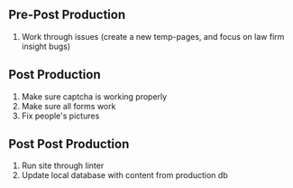 ## Pre-Post Production
1. Work through issues (create a new temp-pages, and focus on law firm insight bugs)

## Post Production
1. Make sure captcha is working properly
2. Make sure all forms work
3. Fix people's pictures

## Post Post Production
1. Run site through linter
2. Update local database with content from production db


